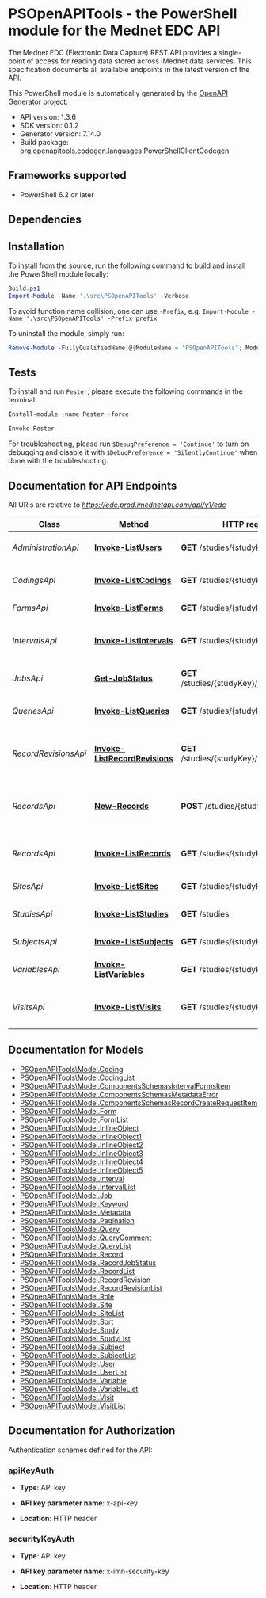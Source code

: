 # PSOpenAPITools - the PowerShell module for the Mednet EDC API

The Mednet EDC (Electronic Data Capture) REST API provides a single-point of access for reading data stored across iMednet data services.
This specification documents all available endpoints in the latest version of the API.


This PowerShell module is automatically generated by the [OpenAPI Generator](https://openapi-generator.tech) project:

- API version: 1.3.6
- SDK version: 0.1.2
- Generator version: 7.14.0
- Build package: org.openapitools.codegen.languages.PowerShellClientCodegen

<a id="frameworks-supported"></a>
## Frameworks supported
- PowerShell 6.2 or later

<a id="dependencies"></a>
## Dependencies

<a id="installation"></a>
## Installation


To install from the source, run the following command to build and install the PowerShell module locally:
```powershell
Build.ps1
Import-Module -Name '.\src\PSOpenAPITools' -Verbose
```

To avoid function name collision, one can use `-Prefix`, e.g. `Import-Module -Name '.\src\PSOpenAPITools' -Prefix prefix`

To uninstall the module, simply run:
```powershell
Remove-Module -FullyQualifiedName @{ModuleName = "PSOpenAPITools"; ModuleVersion = "0.1.2"}
```

<a id="tests"></a>
## Tests

To install and run `Pester`, please execute the following commands in the terminal:

```powershell
Install-module -name Pester -force

Invoke-Pester
```

For troubleshooting, please run `$DebugPreference = 'Continue'` to turn on debugging and disable it with `$DebugPreference = 'SilentlyContinue'` when done with the troubleshooting.

## Documentation for API Endpoints

All URIs are relative to *https://edc.prod.imednetapi.com/api/v1/edc*

Class | Method | HTTP request | Description
------------ | ------------- | ------------- | -------------
*AdministrationApi* | [**Invoke-ListUsers**](docs/AdministrationApi.md#Invoke-ListUsers) | **GET** /studies/{studyKey}/users | List users and their roles in a study
*CodingsApi* | [**Invoke-ListCodings**](docs/CodingsApi.md#Invoke-ListCodings) | **GET** /studies/{studyKey}/codings | List coding activities in a study
*FormsApi* | [**Invoke-ListForms**](docs/FormsApi.md#Invoke-ListForms) | **GET** /studies/{studyKey}/forms | List forms in a study
*IntervalsApi* | [**Invoke-ListIntervals**](docs/IntervalsApi.md#Invoke-ListIntervals) | **GET** /studies/{studyKey}/intervals | List intervals (visit definitions) in a study
*JobsApi* | [**Get-JobStatus**](docs/JobsApi.md#Get-JobStatus) | **GET** /studies/{studyKey}/jobs/{batchId} | Retrieve job status by batch ID
*QueriesApi* | [**Invoke-ListQueries**](docs/QueriesApi.md#Invoke-ListQueries) | **GET** /studies/{studyKey}/queries | List data queries in a study
*RecordRevisionsApi* | [**Invoke-ListRecordRevisions**](docs/RecordRevisionsApi.md#Invoke-ListRecordRevisions) | **GET** /studies/{studyKey}/recordRevisions | List record revisions (audit trail entries) in a study
*RecordsApi* | [**New-Records**](docs/RecordsApi.md#New-Records) | **POST** /studies/{studyKey}/records | Add new record or update subject/record data
*RecordsApi* | [**Invoke-ListRecords**](docs/RecordsApi.md#Invoke-ListRecords) | **GET** /studies/{studyKey}/records | List records (eCRF instances) in a study
*SitesApi* | [**Invoke-ListSites**](docs/SitesApi.md#Invoke-ListSites) | **GET** /studies/{studyKey}/sites | List sites for a study
*StudiesApi* | [**Invoke-ListStudies**](docs/StudiesApi.md#Invoke-ListStudies) | **GET** /studies | List studies accessible by API key
*SubjectsApi* | [**Invoke-ListSubjects**](docs/SubjectsApi.md#Invoke-ListSubjects) | **GET** /studies/{studyKey}/subjects | List subjects in a study
*VariablesApi* | [**Invoke-ListVariables**](docs/VariablesApi.md#Invoke-ListVariables) | **GET** /studies/{studyKey}/variables | List variables (fields) in a study
*VisitsApi* | [**Invoke-ListVisits**](docs/VisitsApi.md#Invoke-ListVisits) | **GET** /studies/{studyKey}/visits | List visits (subject visit instances) in a study


## Documentation for Models

 - [PSOpenAPITools\Model.Coding](docs/Coding.md)
 - [PSOpenAPITools\Model.CodingList](docs/CodingList.md)
 - [PSOpenAPITools\Model.ComponentsSchemasIntervalFormsItem](docs/ComponentsSchemasIntervalFormsItem.md)
 - [PSOpenAPITools\Model.ComponentsSchemasMetadataError](docs/ComponentsSchemasMetadataError.md)
 - [PSOpenAPITools\Model.ComponentsSchemasRecordCreateRequestItem](docs/ComponentsSchemasRecordCreateRequestItem.md)
 - [PSOpenAPITools\Model.Form](docs/Form.md)
 - [PSOpenAPITools\Model.FormList](docs/FormList.md)
 - [PSOpenAPITools\Model.InlineObject](docs/InlineObject.md)
 - [PSOpenAPITools\Model.InlineObject1](docs/InlineObject1.md)
 - [PSOpenAPITools\Model.InlineObject2](docs/InlineObject2.md)
 - [PSOpenAPITools\Model.InlineObject3](docs/InlineObject3.md)
 - [PSOpenAPITools\Model.InlineObject4](docs/InlineObject4.md)
 - [PSOpenAPITools\Model.InlineObject5](docs/InlineObject5.md)
 - [PSOpenAPITools\Model.Interval](docs/Interval.md)
 - [PSOpenAPITools\Model.IntervalList](docs/IntervalList.md)
 - [PSOpenAPITools\Model.Job](docs/Job.md)
 - [PSOpenAPITools\Model.Keyword](docs/Keyword.md)
 - [PSOpenAPITools\Model.Metadata](docs/Metadata.md)
 - [PSOpenAPITools\Model.Pagination](docs/Pagination.md)
 - [PSOpenAPITools\Model.Query](docs/Query.md)
 - [PSOpenAPITools\Model.QueryComment](docs/QueryComment.md)
 - [PSOpenAPITools\Model.QueryList](docs/QueryList.md)
 - [PSOpenAPITools\Model.Record](docs/Record.md)
 - [PSOpenAPITools\Model.RecordJobStatus](docs/RecordJobStatus.md)
 - [PSOpenAPITools\Model.RecordList](docs/RecordList.md)
 - [PSOpenAPITools\Model.RecordRevision](docs/RecordRevision.md)
 - [PSOpenAPITools\Model.RecordRevisionList](docs/RecordRevisionList.md)
 - [PSOpenAPITools\Model.Role](docs/Role.md)
 - [PSOpenAPITools\Model.Site](docs/Site.md)
 - [PSOpenAPITools\Model.SiteList](docs/SiteList.md)
 - [PSOpenAPITools\Model.Sort](docs/Sort.md)
 - [PSOpenAPITools\Model.Study](docs/Study.md)
 - [PSOpenAPITools\Model.StudyList](docs/StudyList.md)
 - [PSOpenAPITools\Model.Subject](docs/Subject.md)
 - [PSOpenAPITools\Model.SubjectList](docs/SubjectList.md)
 - [PSOpenAPITools\Model.User](docs/User.md)
 - [PSOpenAPITools\Model.UserList](docs/UserList.md)
 - [PSOpenAPITools\Model.Variable](docs/Variable.md)
 - [PSOpenAPITools\Model.VariableList](docs/VariableList.md)
 - [PSOpenAPITools\Model.Visit](docs/Visit.md)
 - [PSOpenAPITools\Model.VisitList](docs/VisitList.md)


<a id="documentation-for-authorization"></a>
## Documentation for Authorization


Authentication schemes defined for the API:
<a id="apiKeyAuth"></a>
### apiKeyAuth

- **Type**: API key

- **API key parameter name**: x-api-key
- **Location**: HTTP header

<a id="securityKeyAuth"></a>
### securityKeyAuth

- **Type**: API key

- **API key parameter name**: x-imn-security-key
- **Location**: HTTP header

